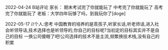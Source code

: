 
2022-04-24  B站评论
家长：
期末考试完了你就能玩了
中考完了你就能玩了
高考完了你就能玩了
老板：大学四年玩够了吗，到我玩你了[doge]


2022-05-17
//个人:思考
中国教育的培养的是乖孩子,听家长话,听老师话,进入社会听领导话,技术选择也是听领导的,你自己的目标呢?当初定的目标其实并不是自己的目标
一换公司傻眼了吧!公司选择的技术不是主流,频繁换技术栈,没有自己的积累